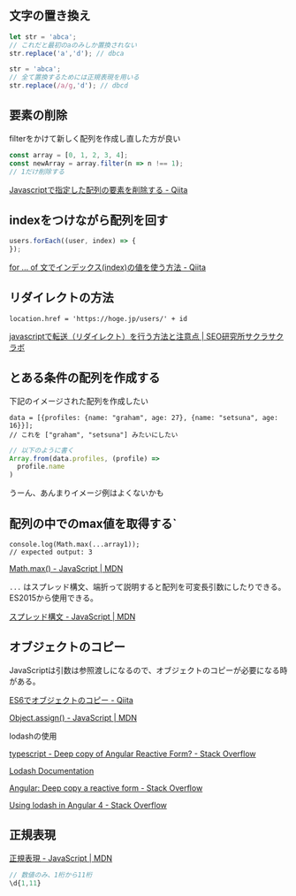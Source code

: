 ## 文字の置き換え

```js
let str = 'abca';
// これだと最初のaのみしか置換されない
str.replace('a','d'); // dbca

str = 'abca';
// 全て置換するためには正規表現を用いる
str.replace(/a/g,'d'); // dbcd
```
## 要素の削除

filterをかけて新しく配列を作成し直した方が良い

```js
const array = [0, 1, 2, 3, 4];
const newArray = array.filter(n => n !== 1);
// 1だけ削除する
```

[Javascriptで指定した配列の要素を削除する - Qiita](https://qiita.com/Sekky0905/items/598b47fea2106b8c140e#%E8%BF%BD%E8%A8%98)

## indexをつけながら配列を回す

```js
users.forEach((user, index) => {
});
```

[for ... of 文でインデックス(index)の値を使う方法 - Qiita](https://qiita.com/TakahiRoyte/items/dca532dd64bc782ad849)

## リダイレクトの方法

```
location.href = 'https://hoge.jp/users/' + id
```

[javascriptで転送（リダイレクト）を行う方法と注意点 | SEO研究所サクラサクラボ](https://www.sakurasaku-labo.jp/blogs/javascript-redirect)


## とある条件の配列を作成する

下記のイメージされた配列を作成したい

```
data = [{profiles: {name: "graham", age: 27}, {name: "setsuna", age: 16}}];
// これを ["graham", "setsuna"] みたいにしたい
```

```js
// 以下のように書く
Array.from(data.profiles, (profile) => 
  profile.name
)
```

うーん、あんまりイメージ例はよくないかも

## 配列の中でのmax値を取得する`

```
console.log(Math.max(...array1));
// expected output: 3

```

[Math.max() - JavaScript | MDN](https://developer.mozilla.org/ja/docs/Web/JavaScript/Reference/Global_Objects/Math/max)

`...` はスプレッド構文、端折って説明すると配列を可変長引数にしたりできる。ES2015から使用できる。

[スプレッド構文 - JavaScript | MDN](https://developer.mozilla.org/ja/docs/Web/JavaScript/Reference/Operators/Spread_syntax)

## オブジェクトのコピー

JavaScriptは引数は参照渡しになるので、オブジェクトのコピーが必要になる時がある。

[ES6でオブジェクトのコピー - Qiita](https://qiita.com/yamayamasan/items/2afed39e1a34edc44779)

[Object.assign() - JavaScript | MDN](https://developer.mozilla.org/ja/docs/Web/JavaScript/Reference/Global_Objects/Object/assign)

lodashの使用

[typescript - Deep copy of Angular Reactive Form? - Stack Overflow](https://stackoverflow.com/questions/48308414/deep-copy-of-angular-reactive-form/49743369)

[Lodash Documentation](https://lodash.com/docs/4.17.15#cloneDeep)

[Angular: Deep copy a reactive form - Stack Overflow](https://stackoverflow.com/questions/57387998/angular-deep-copy-a-reactive-form)

[Using lodash in Angular 4 - Stack Overflow](https://stackoverflow.com/questions/48836140/using-lodash-in-angular-4/48836201)

## 正規表現

[正規表現 - JavaScript | MDN](https://developer.mozilla.org/ja/docs/Web/JavaScript/Guide/Regular_Expressions)

```js
// 数値のみ、1桁から11桁
\d{1,11}
```


